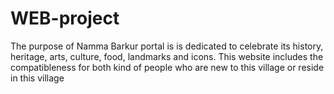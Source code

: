 # WEB-project
The purpose of Namma Barkur portal is is dedicated to celebrate
its history, heritage, arts, culture, food, landmarks and icons. This
website includes the compatibleness for both kind of people who
are new to this village or reside in this village
